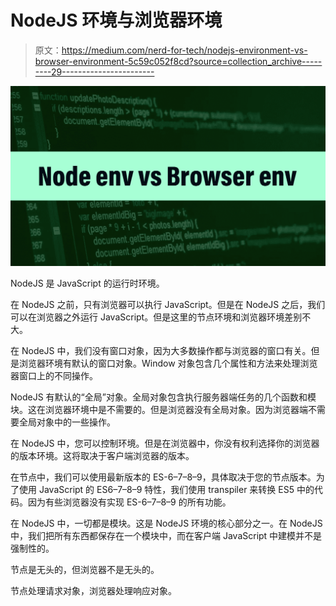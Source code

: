 # NodeJS 环境与浏览器环境

> 原文：<https://medium.com/nerd-for-tech/nodejs-environment-vs-browser-environment-5c59c052f8cd?source=collection_archive---------29----------------------->

![](img/9bff5ea8e5f7d243fdd4c8d34871bfcb.png)

NodeJS 是 JavaScript 的运行时环境。

在 NodeJS 之前，只有浏览器可以执行 JavaScript。但是在 NodeJS 之后，我们可以在浏览器之外运行 JavaScript。但是这里的节点环境和浏览器环境差别不大。

在 NodeJS 中，我们没有窗口对象，因为大多数操作都与浏览器的窗口有关。但是浏览器环境有默认的窗口对象。Window 对象包含几个属性和方法来处理浏览器窗口上的不同操作。

NodeJS 有默认的“全局”对象。全局对象包含执行服务器端任务的几个函数和模块。这在浏览器环境中是不需要的。但是浏览器没有全局对象。因为浏览器端不需要全局对象中的一些操作。

在 NodeJS 中，您可以控制环境。但是在浏览器中，你没有权利选择你的浏览器的版本环境。这将取决于客户端浏览器的版本。

在节点中，我们可以使用最新版本的 ES-6–7–8–9，具体取决于您的节点版本。为了使用 JavaScript 的 ES6–7–8–9 特性，我们使用 transpiler 来转换 ES5 中的代码。因为有些浏览器没有实现 ES-6–7–8–9 的所有功能。

在 NodeJS 中，一切都是模块。这是 NodeJS 环境的核心部分之一。在 NodeJS 中，我们把所有东西都保存在一个模块中，而在客户端 JavaScript 中建模并不是强制性的。

节点是无头的，但浏览器不是无头的。

节点处理请求对象，浏览器处理响应对象。